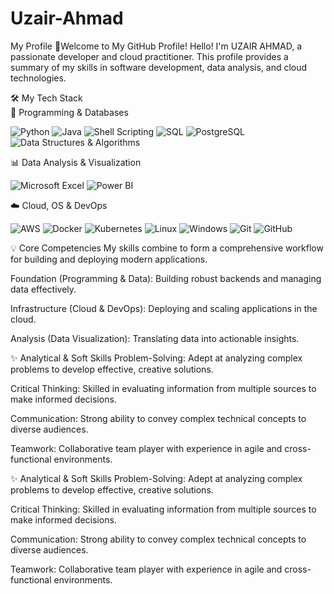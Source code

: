 # Uzair-Ahmad
My Profile
🚀Welcome to My GitHub Profile!
Hello! I'm UZAIR AHMAD, a passionate developer and cloud practitioner. This profile provides a summary of my skills in software development, data analysis, and cloud technologies.

🛠️ My Tech Stack  
🔹 Programming & Databases  
<p align="left">
<img src="https://img.shields.io/badge/Python-3776AB?style=for-the-badge&logo=python&logoColor=white" alt="Python"/>
<img src="https://img.shields.io/badge/Java-ED8B00?style=for-the-badge&logo=openjdk&logoColor=white" alt="Java"/>
<img src="https://img.shields.io/badge/Shell_Scripting-121011?style=for-the-badge&logo=gnu-bash&logoColor=white" alt="Shell Scripting"/>
<img src="https://img.shields.io/badge/SQL-4479A1?style=for-the-badge&logo=mysql&logoColor=white" alt="SQL"/>
<img src="https://img.shields.io/badge/PostgreSQL-316192?style=for-the-badge&logo=postgresql&logoColor=white" alt="PostgreSQL"/>
<img src="https://img.shields.io/badge/Data%20Structures%20%26%20Algorithms-000000?style=for-the-badge" alt="Data Structures & Algorithms"/>
</p>

📊 Data Analysis & Visualization  
<p align="left">
<img src="https://img.shields.io/badge/Microsoft_Excel-217346?style=for-the-badge&logo=microsoft-excel&logoColor=white" alt="Microsoft Excel"/>
<img src="https://img.shields.io/badge/Power_BI-F2C811?style=for-the-badge&logo=power-bi&logoColor=white" alt="Power BI"/>
</p>

☁️ Cloud, OS & DevOps  
<p align="left">
<img src="https://img.shields.io/badge/AWS-232F3E?style=for-the-badge&logo=amazon-aws&logoColor=white" alt="AWS"/>
<img src="https://img.shields.io/badge/Docker-2496ED?style=for-the-badge&logo=docker&logoColor=white" alt="Docker"/>
<img src="https://img.shields.io/badge/Kubernetes-326CE5?style=for-the-badge&logo=kubernetes&logoColor=white" alt="Kubernetes"/>
<img src="https://img.shields.io/badge/Linux-FCC624?style=for-the-badge&logo=linux&logoColor=black" alt="Linux"/>
<img src="https://img.shields.io/badge/Windows-0078D6?style=for-the-badge&logo=windows&logoColor=white" alt="Windows"/>
<img src="https://img.shields.io/badge/Git-F05032?style=for-the-badge&logo=git&logoColor=white" alt="Git"/>
<img src="https://img.shields.io/badge/GitHub-100000?style=for-the-badge&logo=github&logoColor=white" alt="GitHub"/>
</p>

💡 Core Competencies
My skills combine to form a comprehensive workflow for building and deploying modern applications.

Foundation (Programming & Data): Building robust backends and managing data effectively.

Infrastructure (Cloud & DevOps): Deploying and scaling applications in the cloud.

Analysis (Data Visualization): Translating data into actionable insights.

✨ Analytical & Soft Skills
Problem-Solving: Adept at analyzing complex problems to develop effective, creative solutions.

Critical Thinking: Skilled in evaluating information from multiple sources to make informed decisions.

Communication: Strong ability to convey complex technical concepts to diverse audiences.

Teamwork: Collaborative team player with experience in agile and cross-functional environments.

✨ Analytical & Soft Skills
Problem-Solving: Adept at analyzing complex problems to develop effective, creative solutions.

Critical Thinking: Skilled in evaluating information from multiple sources to make informed decisions.

Communication: Strong ability to convey complex technical concepts to diverse audiences.

Teamwork: Collaborative team player with experience in agile and cross-functional environments.
